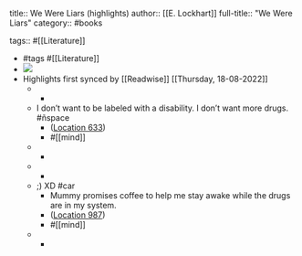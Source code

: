 title:: We Were Liars (highlights)
author:: [[E. Lockhart]]
full-title:: "We Were Liars"
category:: #books

tags:: #[[Literature]]

- #tags #[[Literature]]
- ![](https://images-na.ssl-images-amazon.com/images/I/519Od2UfkiL._SL200_.jpg)
- Highlights first synced by [[Readwise]] [[Thursday, 18-08-2022]]
	- -
	- I don’t want to be labeled with a disability. I don’t want more drugs. #ñspace
		- ([Location 633](https://readwise.io/to_kindle?action=open&asin=B00JWOJ8LM&location=633))
		- #[[mind]]
	- -
	- -
	- ;) XD #car
		- Mummy promises coffee to help me stay awake while the drugs are in my system.
		- ([Location 987](https://readwise.io/to_kindle?action=open&asin=B00JWOJ8LM&location=987))
		- #[[mind]]
	- -
